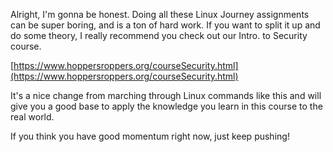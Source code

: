 Alright, I'm gonna be honest. Doing all these Linux Journey assignments
can be super boring, and is a ton of hard work. If you want to split it
up and do some theory, I really recommend you check out our Intro. to
Security course.

[https://www.hoppersroppers.org/courseSecurity.html](https://www.hoppersroppers.org/courseSecurity.html)

It's a nice change from marching through Linux commands like this and
will give you a good base to apply the knowledge you learn in this
course to the real world.

If you think you have good momentum right now, just keep pushing!
